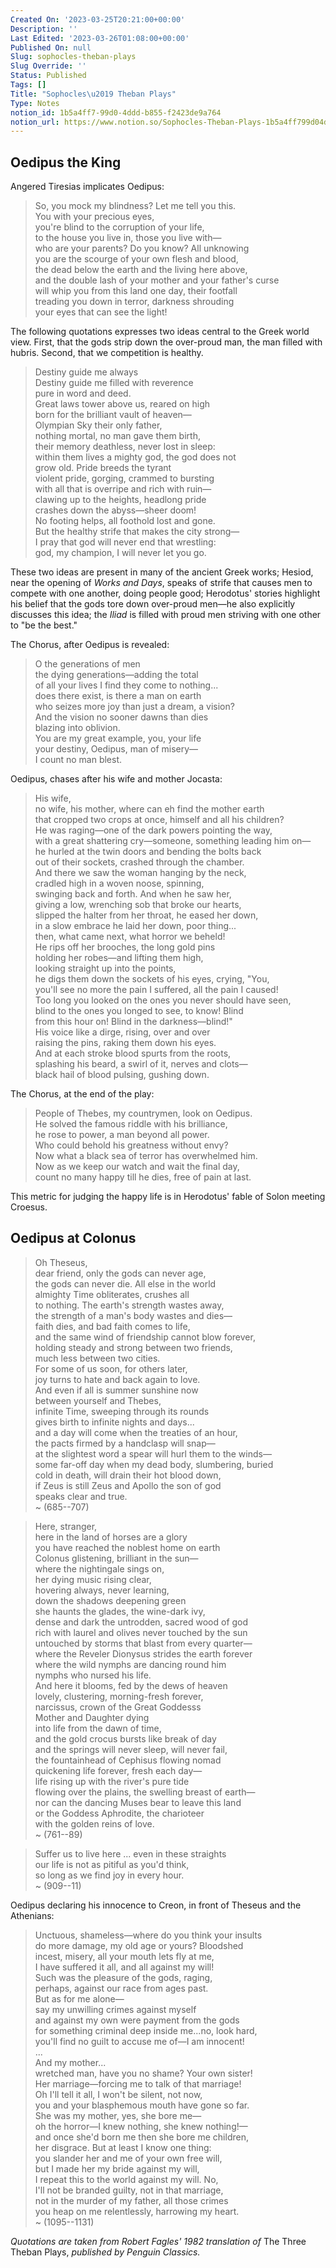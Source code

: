 ```yaml
---
Created On: '2023-03-25T20:21:00+00:00'
Description: ''
Last Edited: '2023-03-26T01:08:00+00:00'
Published On: null
Slug: sophocles-theban-plays
Slug Override: ''
Status: Published
Tags: []
Title: "Sophocles\u2019 Theban Plays"
Type: Notes
notion_id: 1b5a4ff7-99d0-4ddd-b855-f2423de9a764
notion_url: https://www.notion.so/Sophocles-Theban-Plays-1b5a4ff799d04dddb855f2423de9a764
---
```

<h2>Oedipus the King</h2>
<p>Angered Tiresias implicates Oedipus:</p>
<blockquote><p>
So, you mock my blindness? Let me tell you this.<br />
You with your precious eyes,<br />
you're blind to the corruption of your life,<br />
to the house you live in, those you live with—<br />
who are your parents? Do you know? All unknowing<br />
you are the scourge of your own flesh and blood,<br />
the dead below the earth and the living here above,<br />
and the double lash of your mother and your father's curse<br />
will whip you from this land one day, their footfall<br />
treading you down in terror, darkness shrouding<br />
your eyes that can see the light!
</p></blockquote>

<p>The following quotations expresses two ideas central to the Greek world view. First, that the gods strip down the over-proud man, the man filled with hubris. Second, that we competition is healthy.</p>
<blockquote><p>
Destiny guide me always<br />
Destiny guide me filled with reverence<br />
pure in word and deed.<br />
Great laws tower above us, reared on high<br />
born for the brilliant vault of heaven—<br />
Olympian Sky their only father,<br />
nothing mortal, no man gave them birth,<br />
their memory deathless, never lost in sleep:<br />
within them lives a mighty god, the god does not<br />
grow old. Pride breeds the tyrant<br />
violent pride, gorging, crammed to bursting<br />
with all that is overripe and rich with ruin—<br />
clawing up to the heights, headlong pride<br />
crashes down the abyss—sheer doom!<br />
No footing helps, all foothold lost and gone.<br />
But the healthy strife that makes the city strong—<br />
I pray that god will never end that wrestling:<br />
god, my champion, I will never let you go.
</p></blockquote>

<p>These two ideas are present in many of the ancient Greek works; Hesiod, near the opening of <em>Works and Days</em>, speaks of strife that causes men to compete with one another, doing people good; Herodotus' stories highlight his belief that the gods tore down over-proud men—he also explicitly discusses this idea; the <em>Iliad</em> is filled with proud men striving with one other to "be the best."</p>
<p>The Chorus, after Oedipus is revealed:</p>
<blockquote><p>
O the generations of men<br />
the dying generations—adding the total<br />
of all your lives I find they come to nothing...<br />
does there exist, is there a man on earth<br />
who seizes more joy than just a dream, a vision?<br />
And the vision no sooner dawns than dies<br />
blazing into oblivion.<br />
You are my great example, you, your life<br />
your destiny, Oedipus, man of misery—<br />
I count no man blest.
</p></blockquote>

<p>Oedipus, chases after his wife and mother Jocasta:</p>
<blockquote><p>
His wife,<br />
no wife, his mother, where can eh find the mother earth<br />
that cropped two crops at once, himself and all his children?<br />
He was raging—one of the dark powers pointing the way,<br />
with a great shattering cry—someone, something leading him on—<br />
he hurled at the twin doors and bending the bolts back<br />
out of their sockets, crashed through the chamber.<br />
And there we saw the woman hanging by the neck,<br />
cradled high in a woven noose, spinning,<br />
swinging back and forth. And when he saw her,<br />
giving a low, wrenching sob that broke our hearts,<br />
slipped the halter from her throat, he eased her down,<br />
in a slow embrace he laid her down, poor thing...<br />
then, what came next, what horror we beheld!<br />
He rips off her brooches, the long gold pins<br />
holding her robes—and lifting them high,<br />
looking straight up into the points,<br />
he digs them down the sockets of his eyes, crying, "You,<br />
you'll see no more the pain I suffered, all the pain I caused!<br />
Too long you looked on the ones you never should have seen,<br />
blind to the ones you longed to see, to know! Blind<br />
from this hour on! Blind in the darkness—blind!"<br />
His voice like a dirge, rising, over and over<br />
raising the pins, raking them down his eyes.<br />
And at each stroke blood spurts from the roots,<br />
splashing his beard, a swirl of it, nerves and clots—<br />
black hail of blood pulsing, gushing down.
</p></blockquote>

<p>The Chorus, at the end of the play:</p>
<blockquote><p>
People of Thebes, my countrymen, look on Oedipus.<br />
He solved the famous riddle with his brilliance,<br />
he rose to power, a man beyond all power.<br />
Who could behold his greatness without envy?<br />
Now what a black sea of terror has overwhelmed him.<br />
Now as we keep our watch and wait the final day,<br />
count no many happy till he dies, free of pain at last.
</p></blockquote>

<p>This metric for judging the happy life is in Herodotus' fable of Solon meeting Croesus.</p>
<h2>Oedipus at Colonus</h2>
<blockquote><p>
Oh Theseus,<br />
dear friend, only the gods can never age,<br />
the gods can never die. All else in the world<br />
almighty Time obliterates, crushes all<br />
to nothing. The earth's strength wastes away,<br />
the strength of a man's body wastes and dies—<br />
faith dies, and bad faith comes to life,<br />
and the same wind of friendship cannot blow forever,<br />
holding steady and strong between two friends,<br />
much less between two cities.<br />
For some of us soon, for others later,<br />
joy turns to hate and back again to love.<br />
And even if all is summer sunshine now<br />
between yourself and Thebes,<br />
infinite Time, sweeping through its rounds<br />
gives birth to infinite nights and days...<br />
and a day will come when the treaties of an hour,<br />
the pacts firmed by a handclasp will snap—<br />
at the slightest word a spear will hurl them to the winds—<br />
some far-off day when my dead body, slumbering, buried<br />
cold in death, will drain their hot blood down,<br />
if Zeus is still Zeus and Apollo the son of god<br />
speaks clear and true.<br />
~ (685--707)
</p></blockquote>

<blockquote><p>
Here, stranger,<br />
here in the land of horses are a glory<br />
you have reached the noblest home on earth<br />
Colonus glistening, brilliant in the sun—<br />
where the nightingale sings on,<br />
her dying music rising clear,<br />
hovering always, never learning,<br />
down the shadows deepening green<br />
she haunts the glades, the wine-dark ivy,<br />
dense and dark the untrodden, sacred wood of god<br />
rich with laurel and olives never touched by the sun<br />
untouched by storms that blast from every quarter—<br />
where the Reveler Dionysus strides the earth forever<br />
where the wild nymphs are dancing round him<br />
nymphs who nursed his life.<br />
And here it blooms, fed by the dews of heaven<br />
lovely, clustering, morning-fresh forever,<br />
narcissus, crown of the Great Goddesss<br />
Mother and Daughter dying<br />
into life from the dawn of time,<br />
and the gold crocus bursts like break of day<br />
and the springs will never sleep, will never fail,<br />
the fountainhead of Cephisus flowing nomad<br />
quickening life forever, fresh each day—<br />
life rising up with the river's pure tide<br />
flowing over the plains, the swelling breast of earth—<br />
nor can the dancing Muses bear to leave this land<br />
or the Goddess Aphrodite, the charioteer<br />
with the golden reins of love.<br />
~ (761--89)
</p></blockquote>

<blockquote><p>
Suffer us to live here ... even in these straights<br />
our life is not as pitiful as you'd think,<br />
so long as we find joy in every hour.<br />
~ (909--11)
</p></blockquote>

<p>Oedipus declaring his innocence to Creon, in front of Theseus and the Athenians:</p>
<blockquote><p>
Unctuous, shameless—where do you think your insults<br />
do more damage, my old age or yours? Bloodshed<br />
incest, misery, all your mouth lets fly at me,<br />
I have suffered it all, and all against my will!<br />
Such was the pleasure of the gods, raging,<br />
perhaps, against our race from ages past.<br />
But as for me alone—<br />
say my unwilling crimes against myself<br />
and against my own were payment from the gods<br />
for something criminal deep inside me...no, look hard,<br />
you'll find no guilt to accuse me of—I am innocent!<br />
...<br />
And my mother...<br />
wretched man, have you no shame? Your own sister!<br />
Her marriage—forcing me to talk of that marriage!<br />
Oh I'll tell it all, I won't be silent, not now,<br />
you and your blasphemous mouth have gone so far.<br />
She was my mother, yes, she bore me—<br />
oh the horror—I knew nothing, she knew nothing!—<br />
and once she'd born me then she bore me children,<br />
her disgrace. But at least I know one thing:<br />
you slander her and me of your own free will,<br />
but I made her my bride against my will,<br />
I repeat this to the world against my will. No,<br />
I'll not be branded guilty, not in that marriage,<br />
not in the murder of my father, all those crimes<br />
you heap on me relentlessly, harrowing my heart.<br />
~ (1095--1131)
</p></blockquote>

<p><em>Quotations are taken from Robert Fagles' 1982 translation of</em> The Three Theban Plays, <em>published by Penguin Classics.</em></p>
